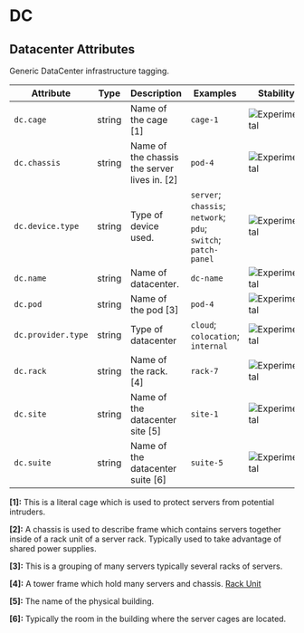 <!--- Hugo front matter used to generate the website version of this page:
--->

<!-- NOTE: THIS FILE IS AUTOGENERATED. DO NOT EDIT BY HAND. -->
<!-- see templates/registry/markdown/attribute_namespace.md.j2 -->

# DC

## Datacenter Attributes

Generic DataCenter infrastructure tagging.

| Attribute          | Type   | Description                                  | Examples                                                       | Stability                                                        |
| ------------------ | ------ | -------------------------------------------- | -------------------------------------------------------------- | ---------------------------------------------------------------- |
| `dc.cage`          | string | Name of the cage [1]                         | `cage-1`                                                       | ![Experimental](https://img.shields.io/badge/-experimental-blue) |
| `dc.chassis`       | string | Name of the chassis the server lives in. [2] | `pod-4`                                                        | ![Experimental](https://img.shields.io/badge/-experimental-blue) |
| `dc.device.type`   | string | Type of device used.                         | `server`; `chassis`; `network`; `pdu`; `switch`; `patch-panel` | ![Experimental](https://img.shields.io/badge/-experimental-blue) |
| `dc.name`          | string | Name of datacenter.                          | `dc-name`                                                      | ![Experimental](https://img.shields.io/badge/-experimental-blue) |
| `dc.pod`           | string | Name of the pod [3]                          | `pod-4`                                                        | ![Experimental](https://img.shields.io/badge/-experimental-blue) |
| `dc.provider.type` | string | Type of datacenter                           | `cloud`; `colocation`; `internal`                              | ![Experimental](https://img.shields.io/badge/-experimental-blue) |
| `dc.rack`          | string | Name of the rack. [4]                        | `rack-7`                                                       | ![Experimental](https://img.shields.io/badge/-experimental-blue) |
| `dc.site`          | string | Name of the datacenter site [5]              | `site-1`                                                       | ![Experimental](https://img.shields.io/badge/-experimental-blue) |
| `dc.suite`         | string | Name of the datacenter suite [6]             | `suite-5`                                                      | ![Experimental](https://img.shields.io/badge/-experimental-blue) |

**[1]:** This is a literal cage which is used to protect servers from potential intruders.

**[2]:** A chassis is used to describe frame which contains servers together inside of a rack unit of a server rack. Typically used to take advantage of shared power supplies.

**[3]:** This is a grouping of many servers typically several racks of servers.

**[4]:** A tower frame which hold many servers and chassis. [Rack Unit](https://en.wikipedia.org/wiki/Rack_unit)

**[5]:** The name of the physical building.

**[6]:** Typically the room in the building where the server cages are located.
